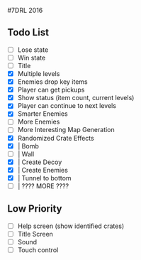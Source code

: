 #7DRL 2016

## Todo List

- [ ] Lose state  
- [ ] Win state  
- [ ] Title  
- [x] Multiple levels  
- [x] Enemies drop key items  
- [x] Player can get pickups  
- [x] Show status (item count, current levels)  
- [x] Player can continue to next levels  
- [x] Smarter Enemies  
- [ ] More Enemies  
- [ ] More Interesting Map Generation  
- [x] Randomized Crate Effects  
- [x] | Bomb  
- [ ] | Wall  
- [x] | Create Decoy  
- [x] | Create Enemies  
- [x] | Tunnel to bottom  
- [ ] | ???? MORE ???? 

## Low Priority

- [ ] Help screen (show identified crates)  
- [ ] Title Screen  
- [ ] Sound  
- [ ] Touch control  
